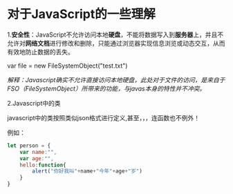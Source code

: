 # 对于JavaScript的一些理解

1.**安全性**：JavaScript不允许访问本地**硬盘**，不能将数据写入到**服务器**上，并且不允许对**网络文档**进行修改和删除，只能通过浏览器实现信息浏览或动态交互，从而有效地防止数据的丢失。

var file = new FileSystemObject("test.txt")

*解释：Javascript确实不允许直接访问本地硬盘，此处对于文件的访问，是来自于FSO（FileSystemObject）所带来的功能，与javas本身的特性并不冲突。*

2.Javascript中的类

javascript中的类按照类似json格式进行定义,甚至，，，连函数也不例外！

例如：

```javascript
let person = {
	var name:"",
	var age:"",
	hello:function{
		alert("你好我叫"+name+"今年"+age+"岁")
	}
}
```

